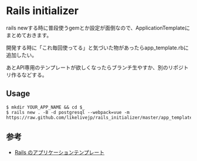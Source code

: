 # Rails initializer

rails newする時に普段使うgemとか設定が面倒なので、ApplicationTemplateにまとめておきます。

開発する時に「これ毎回使ってる」と気づいた物があったらapp_template.rbに追加したい。

あとAPI専用のテンプレートが欲しくなったらブランチ生やすか、別のリポジトリ作るなどする。

## Usage

```
$ mkdir YOUR_APP_NAME && cd $_
$ rails new . -B -d postgresql --webpack=vue -m https://raw.github.com/likelivejp/rails_initializer/master/app_template.rb
```

## 参考

- [Rails のアプリケーションテンプレート](https://railsguides.jp/rails_application_templates.html)

